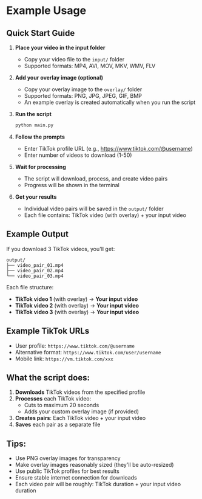 # Example Usage

## Quick Start Guide

1. **Place your video in the input folder**
   - Copy your video file to the `input/` folder
   - Supported formats: MP4, AVI, MOV, MKV, WMV, FLV

2. **Add your overlay image (optional)**
   - Copy your overlay image to the `overlay/` folder
   - Supported formats: PNG, JPG, JPEG, GIF, BMP
   - An example overlay is created automatically when you run the script

3. **Run the script**
   ```bash
   python main.py
   ```

4. **Follow the prompts**
   - Enter TikTok profile URL (e.g., https://www.tiktok.com/@username)
   - Enter number of videos to download (1-50)

5. **Wait for processing**
   - The script will download, process, and create video pairs
   - Progress will be shown in the terminal

6. **Get your results**
   - Individual video pairs will be saved in the `output/` folder
   - Each file contains: TikTok video (with overlay) + your input video

## Example Output

If you download 3 TikTok videos, you'll get:
```
output/
├── video_pair_01.mp4
├── video_pair_02.mp4
└── video_pair_03.mp4
```

Each file structure:
- **TikTok video 1** (with overlay) → **Your input video**
- **TikTok video 2** (with overlay) → **Your input video**
- **TikTok video 3** (with overlay) → **Your input video**

## Example TikTok URLs

- User profile: `https://www.tiktok.com/@username`
- Alternative format: `https://www.tiktok.com/user/username`
- Mobile link: `https://vm.tiktok.com/xxx`

## What the script does:

1. **Downloads** TikTok videos from the specified profile
2. **Processes** each TikTok video:
   - Cuts to maximum 20 seconds
   - Adds your custom overlay image (if provided)
3. **Creates pairs**: Each TikTok video + your input video
4. **Saves** each pair as a separate file

## Tips:

- Use PNG overlay images for transparency
- Make overlay images reasonably sized (they'll be auto-resized)
- Use public TikTok profiles for best results
- Ensure stable internet connection for downloads
- Each video pair will be roughly: TikTok duration + your input video duration
